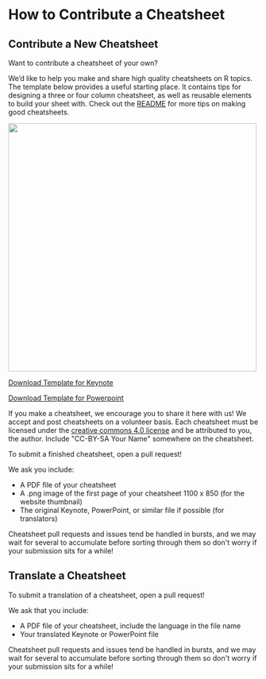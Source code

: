 # How to Contribute a Cheatsheet

## Contribute a New Cheatsheet

Want to contribute a cheatsheet of your own?

We’d like to help you make and share high quality cheatsheets on R topics. The template below provides a useful starting place. It contains tips for designing a three or four column cheatsheet, as well as reusable elements to build your sheet with. Check out the [README](https://github.com/rstudio/cheatsheets/blob/main/README.md) for more tips on making good cheatsheets.

<img src="https://github.com/rstudio/cheatsheets/blob/main/pngs/0-template.png" width="500"/>

[Download Template for Keynote](https://github.com/rstudio/cheatsheets/raw/main/keynotes/0-template.key)

[Download Template for Powerpoint](https://github.com/rstudio/cheatsheets/raw/main/powerpoints/0-template.pptx)

If you make a cheatsheet, we encourage you to share it here with us! We accept and post cheatsheets on a volunteer basis. Each cheatsheet must be licensed under the [creative commons 4.0 license](https://creativecommons.org/licenses/by/4.0/) and be attributed to you, the author. Include "CC-BY-SA Your Name" somewhere on the cheatsheet.

To submit a finished cheatsheet, open a pull request!

We ask you include:  
* A PDF file of your cheatsheet
* A .png image of the first page of your cheatsheet 1100 x 850 (for the website thumbnail)
* The original Keynote, PowerPoint, or similar file if possible (for translators)

Cheatsheet pull requests and issues tend be handled in bursts, and we may wait for several to accumulate before sorting through them so don't worry if your submission sits for a while!


## Translate a Cheatsheet

To submit a translation of a cheatsheet, open a pull request!

We ask that you include:
* A PDF file of your cheatsheet, include the language in the file name
* Your translated Keynote or PowerPoint file

Cheatsheet pull requests and issues tend be handled in bursts, and we may wait for several to accumulate before sorting through them so don't worry if your submission sits for a while!
